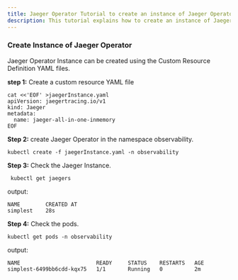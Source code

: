 ```yaml
---
title: Jaeger Operator Tutorial to create an instance of Jaeger Operator
description: This tutorial explains how to create an instance of Jaeger Operator
---
```


### Create Instance of Jaeger Operator

Jaeger Operator Instance can be created using the Custom Resource Definition YAML files.

**step 1:** Create a custom resource YAML file

```execute
cat <<'EOF' >jaegerInstance.yaml
apiVersion: jaegertracing.io/v1
kind: Jaeger
metadata:
  name: jaeger-all-in-one-inmemory
EOF
```

**Step 2:** create Jaeger Operator in the namespace observability.

```execute
kubectl create -f jaegerInstance.yaml -n observability
```

**Step 3:** Check the Jaeger Instance.
```execute
 kubectl get jaegers
```
output:
```
NAME        CREATED AT
simplest    28s
```

**Step 4:** Check the pods.

```execute
kubectl get pods -n observability
```

output:

```
NAME                        READY     STATUS    RESTARTS   AGE
simplest-6499bb6cdd-kqx75   1/1       Running   0          2m
```

